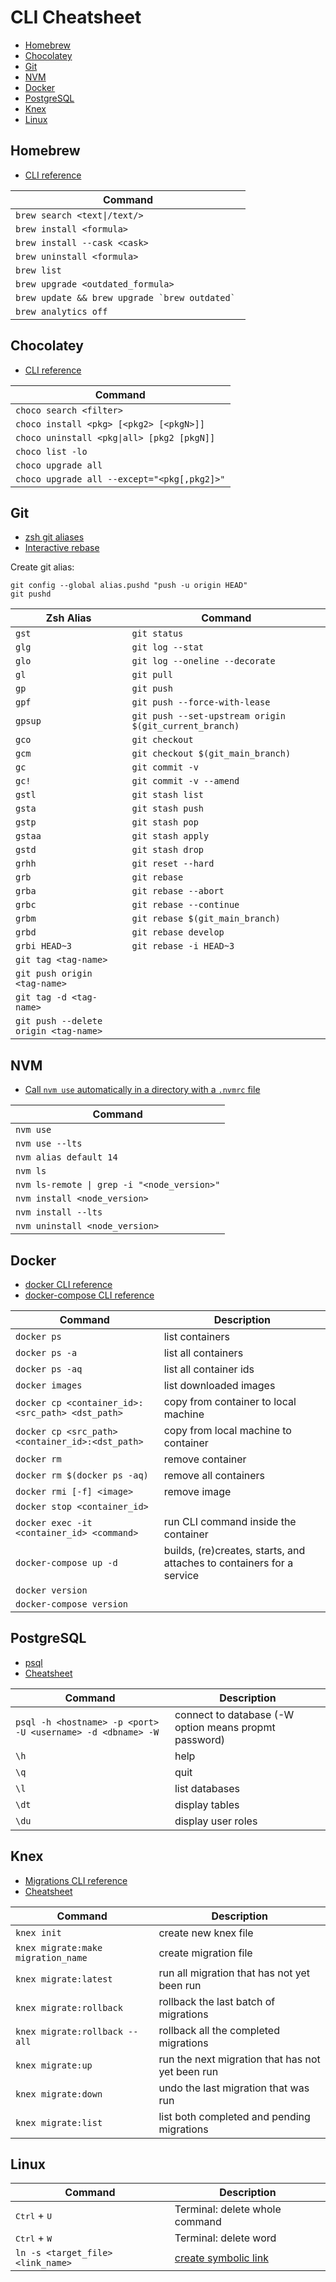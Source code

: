 # CLI Cheatsheet

- [Homebrew](#homebrew)
- [Chocolatey](#chocolatey)
- [Git](#git)
- [NVM](#nvm)
- [Docker](#docker)
- [PostgreSQL](#postgresql)
- [Knex](#knex)
- [Linux](#linux)

## Homebrew

- [CLI reference](https://docs.brew.sh/Manpage)

| Command                                            |
| -------------------------------------------------- |
| `brew search <text\|/text/>`                       |
| `brew install <formula>`                           |
| `brew install --cask <cask>`                       |
| `brew uninstall <formula>`                         |
| `brew list`                                        |
| `brew upgrade <outdated_formula>`                  |
| `` brew update && brew upgrade `brew outdated`  `` |
| `brew analytics off`                               |

## Chocolatey

- [CLI reference](https://docs.chocolatey.org/en-us/choco/commands/)

| Command                                     |
| ------------------------------------------- |
| `choco search <filter>`                     |
| `choco install <pkg> [<pkg2> [<pkgN>]]`     |
| `choco uninstall <pkg\|all> [pkg2 [pkgN]]`  |
| `choco list -lo`                            |
| `choco upgrade all`                         |
| `choco upgrade all --except="<pkg[,pkg2]>"` |

## Git

- [zsh git aliases](https://github.com/ohmyzsh/ohmyzsh/tree/master/plugins/git)
- [Interactive rebase](https://git-scm.com/docs/git-rebase#_interactive_mode)

Create git alias:

```
git config --global alias.pushd "push -u origin HEAD"
git pushd
```

| Zsh Alias                             | Command                                                |
| ------------------------------------- | ------------------------------------------------------ |
| `gst`                                 | `git status`                                           |
| `glg`                                 | `git log --stat`                                       |
| `glo`                                 | `git log --oneline --decorate`                         |
| `gl`                                  | `git pull`                                             |
| `gp`                                  | `git push`                                             |
| `gpf`                                 | `git push --force-with-lease`                          |
| `gpsup`                               | `git push --set-upstream origin $(git_current_branch)` |
| `gco`                                 | `git checkout`                                         |
| `gcm`                                 | `git checkout $(git_main_branch)`                      |
| `gc`                                  | `git commit -v`                                        |
| `gc!`                                 | `git commit -v --amend`                                |
| `gstl`                                | `git stash list`                                       |
| `gsta`                                | `git stash push`                                       |
| `gstp`                                | `git stash pop`                                        |
| `gstaa`                               | `git stash apply`                                      |
| `gstd`                                | `git stash drop`                                       |
| `grhh`                                | `git reset --hard`                                     |
| `grb`                                 | `git rebase`                                           |
| `grba`                                | `git rebase --abort`                                   |
| `grbc`                                | `git rebase --continue`                                |
| `grbm`                                | `git rebase $(git_main_branch)`                        |
| `grbd`                                | `git rebase develop`                                   |
| `grbi HEAD~3`                         | `git rebase -i HEAD~3`                                 |
| `git tag <tag-name>`                  |                                                        |
| `git push origin <tag-name>`          |                                                        |
| `git tag -d <tag-name>`               |                                                        |
| `git push --delete origin <tag-name>` |                                                        |

## NVM

- [Call `nvm use` automatically in a directory with a `.nvmrc` file](https://github.com/nvm-sh/nvm#zsh)

| Command                                     |
| ------------------------------------------- |
| `nvm use`                                   |
| `nvm use --lts`                             |
| `nvm alias default 14`                      |
| `nvm ls`                                    |
| `nvm ls-remote \| grep -i "<node_version>"` |
| `nvm install <node_version>`                |
| `nvm install --lts`                         |
| `nvm uninstall <node_version>`              |

## Docker

- [docker CLI reference](https://docs.docker.com/engine/reference/commandline/cli/)
- [docker-compose CLI reference](https://docs.docker.com/compose/reference/)

| Command                                          | Description                                                           |
| ------------------------------------------------ | --------------------------------------------------------------------- |
| `docker ps`                                      | list containers                                                       |
| `docker ps -a`                                   | list all containers                                                   |
| `docker ps -aq`                                  | list all container ids                                                |
| `docker images`                                  | list downloaded images                                                |
| `docker cp <container_id>:<src_path> <dst_path>` | copy from container to local machine                                  |
| `docker cp <src_path> <container_id>:<dst_path>` | copy from local machine to container                                  |
| `docker rm`                                      | remove container                                                      |
| `docker rm $(docker ps -aq)`                     | remove all containers                                                 |
| `docker rmi [-f] <image>`                        | remove image                                                          |
| `docker stop <container_id>`                     |                                                                       |
| `docker exec -it <container_id> <command>`       | run CLI command inside the container                                  |
| `docker-compose up -d`                           | builds, (re)creates, starts, and attaches to containers for a service |
| `docker version`                                 |                                                                       |
| `docker-compose version`                         |                                                                       |

## PostgreSQL

- [psql](https://www.postgresql.org/docs/current/app-psql.html)
- [Cheatsheet](https://tomcam.github.io/postgres/)

| Command                                                     | Description                                           |
| ----------------------------------------------------------- | ----------------------------------------------------- |
| `psql -h <hostname> -p <port> -U <username> -d <dbname> -W` | connect to database (-W option means propmt password) |
| `\h`                                                        | help                                                  |
| `\q`                                                        | quit                                                  |
| `\l`                                                        | list databases                                        |
| `\dt`                                                       | display tables                                        |
| `\du`                                                       | display user roles                                    |

## Knex

- [Migrations CLI reference](https://knexjs.org/#Migrations-CLI)
- [Cheatsheet](https://devhints.io/knex)

| Command                            | Description                                      |
| ---------------------------------- | ------------------------------------------------ |
| `knex init`                        | create new knex file                             |
| `knex migrate:make migration_name` | create migration file                            |
| `knex migrate:latest`              | run all migration that has not yet been run      |
| `knex migrate:rollback`            | rollback the last batch of migrations            |
| `knex migrate:rollback --all`      | rollback all the completed migrations            |
| `knex migrate:up`                  | run the next migration that has not yet been run |
| `knex migrate:down`                | undo the last migration that was run             |
| `knex migrate:list`                | list both completed and pending migrations       |

## Linux

| Command                           | Description                                            |
| --------------------------------- | ------------------------------------------------------ |
| <kbd>Ctrl</kbd> + <kbd>U</kbd>    | Terminal: delete whole command                         |
| <kbd>Ctrl</kbd> + <kbd>W</kbd>    | Terminal: delete word                                  |
| `ln -s <target_file> <link_name>` | [create symbolic link](https://linux.die.net/man/1/ln) |
